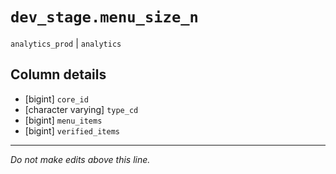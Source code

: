 # `dev_stage.menu_size_n`
`analytics_prod` | `analytics`

## Column details
* [bigint]    `core_id`
* [character varying] `type_cd`
* [bigint]    `menu_items`
* [bigint]    `verified_items`

-------------------------------------------------------------------------------
*Do not make edits above this line.*
